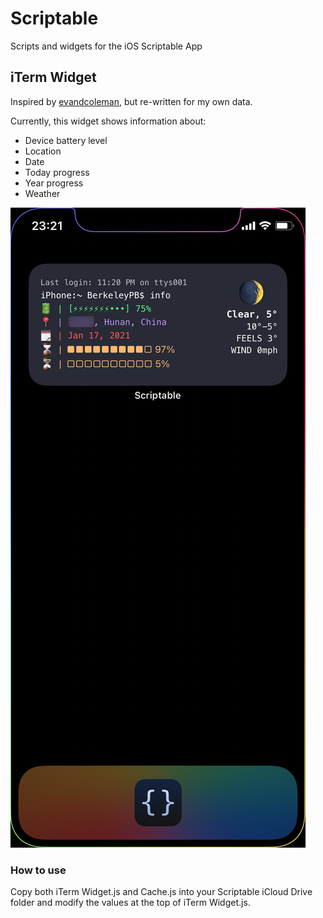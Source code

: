 # Scriptable

Scripts and widgets for the iOS Scriptable App



## iTerm Widget

Inspired by [evandcoleman](https://github.com/evandcoleman/scriptable), but re-written for my own data.

Currently, this widget shows information about: 

- Device battery level
- Location
- Date
- Today progress
- Year progress
- Weather

![iTerm Widget](https://github.com/BerkeleyPB/Scriptable/blob/main/images/iTerm%20Widget.PNG)


### How to use

Copy both iTerm Widget.js and Cache.js into your Scriptable iCloud Drive folder and modify the values at the top of iTerm Widget.js. 
